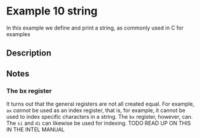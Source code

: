 # Example 10 string

In this example we define and print a string, as commonly used in C for examples

## Description

## Notes

### The bx register

It turns out that the general registers are not all created equal. For example, `ax` _cannot_ be used as an index register, that is, for example, it cannot be used to index specific characters in a string. The `bx` register, however, can. The `si` and `di` can likewise be used for indexing. TODO READ UP ON THIS IN THE INTEL MANUAL